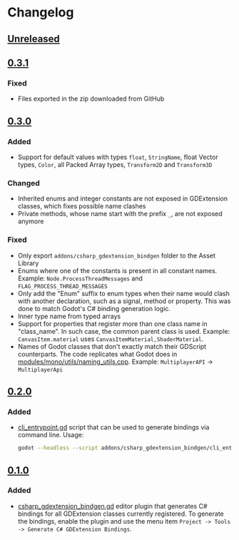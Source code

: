 # Changelog
## [Unreleased](https://github.com/gilzoide/godot-csharp-gdextension-bindgen/compare/0.3.1...HEAD)


## [0.3.1](https://github.com/gilzoide/godot-csharp-gdextension-bindgen/releases/tag/0.3.1)
### Fixed
- Files exported in the zip downloaded from GitHub


## [0.3.0](https://github.com/gilzoide/godot-csharp-gdextension-bindgen/releases/tag/0.3.0)
### Added
- Support for default values with types `float`, `StringName`, float Vector types, `Color`, all Packed Array types, `Transform2D` and `Transform3D`

### Changed
- Inherited enums and integer constants are not exposed in GDExtension classes, which fixes possible name clashes
- Private methods, whose name start with the prefix `_`, are not exposed anymore

### Fixed
- Only export `addons/csharp_gdextension_bindgen` folder to the Asset Library
- Enums where one of the constants is present in all constant names.
  Example: `Node.ProcessThreadMessages` and `FLAG_PROCESS_THREAD_MESSAGES`
- Only add the "Enum" suffix to enum types when their name would clash with another declaration, such as a signal, method or property.
  This was done to match Godot's C# binding generation logic.
- Inner type name from typed arrays
- Support for properties that register more than one class name in "class_name".
  In such case, the common parent class is used.
  Example: `CanvasItem.material` uses `CanvasItemMaterial,ShaderMaterial`.
- Names of Godot classes that don't exactly match their GDScript counterparts.
  The code replicates what Godot does in [modules/mono/utils/naming_utils.cpp](https://github.com/godotengine/godot/blob/4.3-stable/modules/mono/utils/naming_utils.cpp).
  Example: `MultiplayerAPI` -> `MultiplayerApi`


## [0.2.0](https://github.com/gilzoide/godot-csharp-gdextension-bindgen/releases/tag/0.2.0)
### Added
- [cli_entrypoint.gd](addons/csharp_gdextension_bindgen/cli_entrypoint.gd) script that can be used to generate bindings via command line.
  Usage:
  ```sh
  godot --headless --script addons/csharp_gdextension_bindgen/cli_entrypoint.gd -- [OUTPUT_DIR] [NAMESPACE]
  ```


## [0.1.0](https://github.com/gilzoide/godot-csharp-gdextension-bindgen/releases/tag/0.1.0)
### Added
- [csharp_gdextension_bindgen.gd](addons/csharp_gdextension_bindgen/csharp_gdextension_bindgen.gd) editor plugin that generates C# bindings for all GDExtension classes currently registered.
  To generate the bindings, enable the plugin and use the menu item `Project -> Tools -> Generate C# GDExtension Bindings`.
